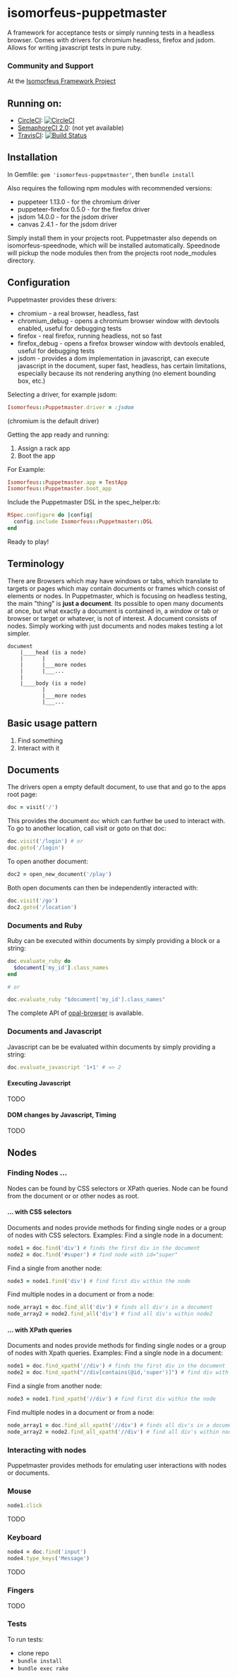 # isomorfeus-puppetmaster

A framework for acceptance tests or simply running tests in a headless browser. 
Comes with drivers for chromium headless, firefox and jsdom.
Allows for writing javascript tests in pure ruby.

### Community and Support
At the [Isomorfeus Framework Project](http://isomorfeus.com)

## Running on:
- [CircleCI](https://circleci.com): [![CircleCI](https://circleci.com/gh/isomorfeus/isomorfeus-puppetmaster/tree/master.svg?style=svg)](https://circleci.com/gh/isomorfeus/isomorfeus-puppetmaster/tree/master)
- [SemaphoreCI 2.0](https://semaphoreci.com): (not yet available)
- [TravisCI](https://travis-ci.org): [![Build Status](https://travis-ci.org/isomorfeus/isomorfeus-puppetmaster.svg?branch=master)](https://travis-ci.org/isomorfeus/isomorfeus-puppetmaster)
 
## Installation

In Gemfile:
`gem 'isomorfeus-puppetmaster'`, then `bundle install`

Also requires the following npm modules with recommended versions:

- puppeteer 1.13.0 - for the chromium driver
- puppeteer-firefox 0.5.0 - for the firefox driver
- jsdom 14.0.0 - for the jsdom driver
- canvas 2.4.1 - for the jsdom driver

Simply install them in your projects root. Puppetmaster also depends on isomorfeus-speednode, which will be installed automatically.
Speednode will pickup the node modules then from the projects root node_modules directory.

## Configuration

Puppetmaster provides these drivers:
- chromium - a real browser, headless, fast
- chromium_debug - opens a chromium browser window with devtools enabled, useful for debugging tests
- firefox - real firefox, running headless, not so fast
- firefox_debug - opens a firefox browser window with devtools enabled, useful for debugging tests
- jsdom - provides a dom implementation in javascript, can execute javascript in the document, super fast, headless, has certain limitations,
  especially because its not rendering anything (no element bounding box, etc.)

Selecting a driver, for example jsdom:
```ruby
Isomorfeus::Puppetmaster.driver = :jsdom
```
(chromium is the default driver)


Getting the app ready and running:
1. Assign a rack app
2. Boot the app

For Example:
````ruby
Isomorfeus::Puppetmaster.app = TestApp
Isomorfeus::Puppetmaster.boot_app
````

Include the Puppetmaster DSL in the spec_helper.rb:
```ruby
RSpec.configure do |config|
  config.include Isomorfeus::Puppetmaster::DSL
end
```
Ready to play!

## Terminology

There are Browsers which may have windows or tabs, which translate to targets or pages which may contain documents or frames which consist of elements or nodes.
In Puppetmaster, which is focusing on headless testing, the main "thing" is **just a document**. Its possible to open many documents at once, but what exactly a document is contained in,
a window or tab or browser or target or whatever, is not of interest.
A document consists of nodes. Simply working with just documents and nodes makes testing a lot simpler.
``` 
document
    |____head (is a node)
    |      |
    |      |___more nodes
    |      |___...
    | 
    |____body (is a node)
           |
           |___more nodes
           |___...
```

## Basic usage pattern

1. Find something
2. Interact with it

## Documents
The drivers open a empty default document, to use that and go to the apps root page:
```ruby
doc = visit('/')
```
This provides the document `doc` which can further be used to interact with.
To go to another location, call visit or goto on that doc:
```ruby
doc.visit('/login') # or
doc.goto('/login')
```

To open another document:
```ruby
doc2 = open_new_document('/play')
```

Both open documents can then be independently interacted with:
```ruby
doc.visit('/go')
doc2.goto('/location')
```
### Documents and Ruby

Ruby can be executed within documents by simply providing a block or a string:
```ruby
doc.evaluate_ruby do
  $document['my_id'].class_names
end

# or

doc.evaluate_ruby "$document['my_id'].class_names"
```

The complete API of [opal-browser](https://github.com/opal/opal-browser) is available.

### Documents and Javascript

Javascript can be be evaluated within documents by simply providing a string:
```ruby
doc.evaluate_javascript '1+1' # => 2
```

#### Executing Javascript

TODO

#### DOM changes by Javascript, Timing

TODO
 
## Nodes

### Finding Nodes ...

Nodes can be found by CSS selectors or XPath queries.
Node can be found from the document or or other nodes as root.

#### ... with CSS selectors

Documents and nodes provide methods for finding single nodes or a group of nodes with CSS selectors. Examples:
Find a single node in a document:
```ruby
node1 = doc.find('div') # finds the first div in the document
node2 = doc.find('#super') # find node with id="super"
```
Find a single from another node:
```ruby
node3 = node1.find('div') # find first div within the node
```

Find multiple nodes in a document or from a node:
```ruby
node_array1 = doc.find_all('div') # finds all div's in a document
node_array2 = node2.find_all('div') # find all div's within node2
```

#### ... with XPath queries

Documents and nodes provide methods for finding single nodes or a group of nodes with Xpath queries. Examples:
Find a single node in a document:
```ruby
node1 = doc.find_xpath('//div') # finds the first div in the document
node2 = doc.find_xpath("//div[contains(@id,'super')]") # find div with id="super"
```
Find a single from another node:
```ruby
node3 = node1.find_xpath('//div') # find first div within the node
```

Find multiple nodes in a document or from a node:
```ruby
node_array1 = doc.find_all_xpath('//div') # finds all div's in a document
node_array2 = node2.find_all_xpath('//div') # find all div's within node2
```

### Interacting with nodes

Puppetmaster provides methods for emulating user interactions with nodes or documents.

### Mouse
```ruby
node1.click
```
TODO

### Keyboard
```ruby
node4 = doc.find('input')
node4.type_keys('Message')
```
TODO

### Fingers
TODO


### Tests
To run tests:
- clone repo
- `bundle install`
- `bundle exec rake`
